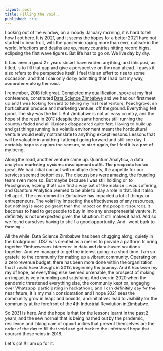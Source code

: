 ```yaml
---
layout: post
title: Filling the void..
published: true
---
```

Looking out of the window, on a moody January morning, it is hard to tell how I got here. It is 2021, and it seems the hopes for a better 2021 have not started to bear fruit, with the pandemic raging more than ever, outisde in the world. Infections and deaths are up, many countries hitting record highs, eclipsing the first wave figures. But life has to go on. We live day by day. 

It has been a good 2+ years since I have written anything, and this post, as titled, is to fill that gap and give a perspective on the road ahead. I guess it also refers to the perspective itself. I feel this an effort to rise to some occassion, and that I can only do by admitting that I had lost my way, somewhere along the road. 

I remember, 2018 felt great. Completed my qualification, spoke at my first conference, constituted [Data Science Zimbabwe](https://zimbabwedata.science) and we had our first meet up and I was looking forward to taking my first real venture, Peachgrove, an horticultural produce and marketing venture, off the ground. Everything felt good. The sky was the limit. But Zimbabwe is not an easy country, and the hope of the reset in 2017 (despite the same honchos still running the country) faded and all illusions disappeared quite fast. Having to build up and get things running in a volatile environment meant the horticultural venture would really not translate to anything except lessons. Lessons that will be valuable in anything I attempt going forward and still one day, I certainly hope to explore the venture, to start again, for I feel it is a part of my being. 

Along the road, another venture came up. Quantum Analytica, a data analytics-marketing-systems development outfit. The prospects looked great. We had initial contact with multiple clients, the appetite for our services seemed bottomless. The discussions were amazing, the founding team even more so. But maybe because I was still holding on to Peachgrove, hoping that I can find a way out of the malaise it was suffering, and Quantum Analytica seemed to be able to play a role in that. But it also fell apart. The environment in Zimbabwe has impacted a lot of things for entrepreneurs. The volatility impacting the effectiveness of any resources, but nothing is more poignant than the impact on the people resources. It becomes to hard to get people to buy in into any entrepreneurial venture. It definitely is not unexpected given the situation. It still makes it hard. And so we found ourselves having to shelf a good opportunity. And I went back to farming...

All the while, Data Science Zimbabwe has been chugging along, quietly in the background. DSZ was created as a means to provide a platform to bring together Zimbabweans interested in data and data-based solutions together. And we managed to get the interest going in a short time. I am so grateful to the community for making up a vibrant community. Operating on a zero revenue budget, there has been more done within the organization that I could have thought in 2018, beginning the journey. And it has been my ray of hope, as everything else seemed untenable, the prospect of making an impact is very humbling and satisfying. And even in 2020 when the pandemic threatened everything else, the community kept on, engaging over Whatsapp, participating in hackathons, and I can definitely say for the near future, it is my main consideration and I hope 2021 sees the community grow in leaps and bounds, and initiatives lead to visibility for the community at the forefront of the 4th Industrial Revolution in Zimbabwe. 

So 2021 is here. And the hope is that for the lessons learnt in the past 2 years, and the new normal that is being hashed out by the pandemic, resilience and taking care of opportunities that present themselves are the order of the day to fill that void and get back to the unfettered hope that coursed these veins in 2018. 

Let's go!!!! I am up for it.
